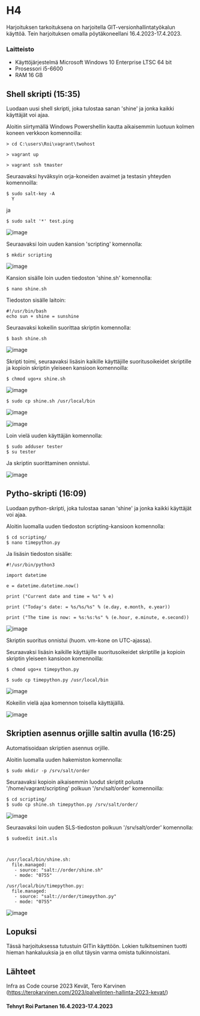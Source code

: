 # H4
 
 Harjoituksen tarkoituksena on harjoitella GIT-versionhallintatyökalun käyttöä. Tein harjoituksen omalla pöytäkoneellani 16.4.2023-17.4.2023.

 
 
### Laitteisto
 
* Käyttöjärjestelmä	Microsoft Windows 10 Enterprise LTSC 64 bit
* Prosessori i5-6600
* RAM 16 GB





## Shell skripti (15:35)

Luodaan uusi shell skripti, joka tulostaa sanan 'shine' ja jonka kaikki käyttäjät voi ajaa.


 Aloitin siirtymällä Windows Powershellin kautta aikaisemmin luotuun kolmen koneen verkkoon komennoilla:
 
    > cd C:\users\Roi\vagrant\twohost
 
    > vagrant up
    
    > vagrant ssh tmaster
    
Seuraavaksi hyväksyin orja-koneiden avaimet ja testasin yhteyden komennoilla:

    $ sudo salt-key -A
      Y
    
   ja
   
    $ sudo salt '*' test.ping
    
  ![image](https://user-images.githubusercontent.com/106889187/234000236-0fd526e5-6417-40f2-b444-44f80720e663.png)
  
  
 Seuraavaksi loin uuden kansion 'scripting' komennolla:
 
    $ mkdir scripting
  
![image](https://user-images.githubusercontent.com/106889187/234000470-2a3cfa36-0ce4-4ec7-82d8-241f6a99a145.png)

Kansion sisälle loin uuden tiedoston 'shine.sh' komennolla:

    $ nano shine.sh
   
Tiedoston sisälle laitoin:

    #!/usr/bin/bash
    echo sun + shine = sunshine 
    
 Seuraavaksi kokeilin suorittaa skriptin komennolla:
 
    $ bash shine.sh
    
 ![image](https://user-images.githubusercontent.com/106889187/234001807-3e590fa6-ca79-4e4c-b5c4-dc210e192780.png)
 
Skripti toimi, seuraavaksi lisäsin kaikille käyttäjille suoritusoikeidet skriptille ja kopioin skriptin yleiseen kansioon komennoilla:

    $ chmod ugo+x shine.sh
    
 ![image](https://user-images.githubusercontent.com/106889187/234002624-68264966-0e15-44db-b945-fae3b3e47d8e.png)

    $ sudo cp shine.sh /usr/local/bin
    
![image](https://user-images.githubusercontent.com/106889187/234003190-4ddb8b92-e4b2-4973-80df-bf98287026c3.png)

![image](https://user-images.githubusercontent.com/106889187/234003286-ccd9f482-e869-4a45-a448-e925f1c47db2.png)

Loin vielä uuden käyttäjän komennolla:

    $ sudo adduser tester 
    $ su tester
    
Ja skriptin suorittaminen onnistui.

![image](https://user-images.githubusercontent.com/106889187/234003879-af34985d-c337-48b1-a387-68086d13806f.png)


## Pytho-skripti (16:09)
Luodaan python-skripti, joka tulostaa sanan 'shine' ja jonka kaikki käyttäjät voi ajaa.

Aloitin luomalla uuden tiedoston scripting-kansioon komennolla:

    $ cd scripting/
    $ nano timepython.py
    
 Ja lisäsin tiedoston sisälle:
 
    #!/usr/bin/python3

    import datetime

    e = datetime.datetime.now()

    print ("Current date and time = %s" % e)

    print ("Today's date: = %s/%s/%s" % (e.day, e.month, e.year))

    print ("The time is now: = %s:%s:%s" % (e.hour, e.minute, e.second))
    
 ![image](https://user-images.githubusercontent.com/106889187/234008464-23259e3f-e9ab-47b8-a611-c78a3e2d2b4f.png)

Skriptin suoritus onnistui (huom. vm-kone on UTC-ajassa). 

Seuraavaksi lisäsin kaikille käyttäjille suoritusoikeidet skriptille ja kopioin skriptin yleiseen kansioon komennoilla:

    $ chmod ugo+x timepython.py
    
    $ sudo cp timepython.py /usr/local/bin
 
![image](https://user-images.githubusercontent.com/106889187/234009357-2ff7a4c8-c3e3-4363-93c8-549a379af730.png)

Kokeilin vielä ajaa komennon toisella käyttäjällä.

![image](https://user-images.githubusercontent.com/106889187/234009574-81f02c03-ee9b-4538-ae6b-f98b2f060d5b.png)



## Skriptien asennus orjille saltin avulla (16:25)

Automatisoidaan skriptien asennus orjille.

Aloitin luomalla uuden hakemiston komennolla:

    $ sudo mkdir -p /srv/salt/order
    
 Seuraavaksi kopioin aikaisemmin luodut skriptit polusta '/home/vagrant/scripting' polkuun '/srv/salt/order' komennoilla:
 
    $ cd scripting/
    $ sudo cp shine.sh timepython.py /srv/salt/order/


![image](https://user-images.githubusercontent.com/106889187/234015672-4d2e1ab2-7247-4703-a5a3-ca9f08cfb99c.png)

Seuraavaksi loin uuden SLS-tiedoston polkuun '/srv/salt/order' komennolla:

    $ sudoedit init.sls
    
    
    
    /usr/local/bin/shine.sh:
      file.managed:
       - source: "salt://order/shine.sh"
       - mode: "0755"

    /usr/local/bin/timepython.py:
      file.managed:
       - source: "salt://order/timepython.py"
       - mode: "0755"


![image](https://user-images.githubusercontent.com/106889187/234021155-18bde0b4-96f2-44d1-8ab1-5e9c9c6c189e.png)


    
 






 

    
    

## Lopuksi

Tässä harjoituksessa tutustuin GITin käyttöön. Lokien tulkitseminen tuotti hieman hankaluuksia ja en ollut täysin varma omista tulkinnoistani.




 
## Lähteet



Infra as Code course 2023 Kevät, Tero Karvinen (https://terokarvinen.com/2023/palvelinten-hallinta-2023-kevat/)



#### Tehnyt Roi Partanen 16.4.2023-17.4.2023

